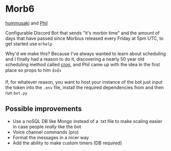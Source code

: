 # Morb6

[hummusaki](https://github.com/Apoc101) and [Phil](https://github.com/Phil-Swift-Furry)

Configurable Discord Bot that sends "it's morbin time" and the amount of days that have passed since Morbius released every Friday at 5pm UTC, to get started use `m!help`

Why'd we make this? Because I've always wanted to learn about scheduling and I finally had a reason to do it, discovering a nearly 50 year old scheduling method called [cron](https://en.wikipedia.org/wiki/Cron), and Phil came up with the idea in the first place so props to him 👍👍<br>

If, for whatever reason, you want to host your instance of the bot just input the token into the `.env` file, install the required dependencies from  and then run `bot.py`

## Possible improvements

- Use a noSQL DB like Mongo instead of a .txt file to make scaling easier in case people *really* like the bot
- Voice channel commands (pro)
- Format the messages in a nicer way
- Add the ability to make custom timers (DB required)
